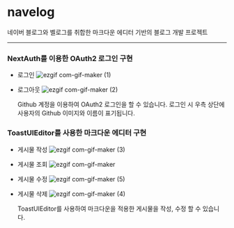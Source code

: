 # navelog

네이버 블로그와 벨로그를 취합한 마크다운 에디터 기반의 블로그 개발 프로젝트

---

### NextAuth를 이용한 OAuth2 로그인 구현

- 로그인
  ![ezgif com-gif-maker (1)](https://user-images.githubusercontent.com/100513756/210739109-ab7d79fe-2844-44e2-b14d-75d369a006d5.gif)
- 로그아웃
  ![ezgif com-gif-maker (2)](https://user-images.githubusercontent.com/100513756/210739134-bd087de4-064d-4887-a25b-c305b21062fb.gif)

  Github 계정을 이용하여 OAuth2 로그인을 할 수 있습니다.
  로그인 시 우측 상단에 사용자의 Github 이미지와 이름이 표기됩니다.

### ToastUIEditor를 사용한 마크다운 에디터 구현

- 게시물 작성
  ![ezgif com-gif-maker (3)](https://user-images.githubusercontent.com/100513756/210739145-b6bfedcb-50fb-4982-8e65-4087d3c9c8f0.gif)
- 게시물 조회
  ![ezgif com-gif-maker](https://user-images.githubusercontent.com/100513756/210738997-05f06e62-ad99-458c-8f11-2daff4d5aa62.gif)
- 게시물 수정
  ![ezgif com-gif-maker (5)](https://user-images.githubusercontent.com/100513756/210744879-f3937837-6b3d-480e-af08-5af3ae9bdd2e.gif)
- 게시물 삭제
  ![ezgif com-gif-maker (4)](https://user-images.githubusercontent.com/100513756/210745268-e9f0a6c7-5521-4c57-a057-d55b220cf090.gif)

  ToastUIEditor를 사용하여 마크다운을 적용한 게시물을 작성, 수정 할 수 있습니다.

